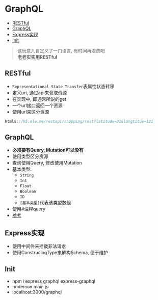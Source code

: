 # GraphQL
<!-- TOC -->

- [RESTful](#restful)
- [GraphQL](#graphql)
- [Express实现](#express实现)
- [Init](#init)

<!-- /TOC -->

> 这玩意儿自定义了一门语言, 有时间再浪费吧     
> **老老实实用RESTful**

## RESTful
+ `Representational State Transfer`表属性状态转移
+ 定义uri, 通过api来获取资源
+ 在实现中, 即通常所说的get
+ 一个url接口返回一个资源
+ 使用url来区分资源
```javascript
htmls://h5.ele.me/restapi/shopping/rest?latitude=31&longtitue=121
```
## GraphQL
+ **必须要有Query, Mutation可以没有**
+ 使用类型区分资源
+ 查询使用Query, 修改使用Mutation
+ 基本类型:
    - `String`
    - `Int`
    - `Float`
    - `Boolean`
    - `ID`
    - `[基本类型]`代表该类型数组
+ 使用#注释query
+ [参考](http://graphql.cn/code/)

## Express实现
+ 使用中间件来拦截非法请求
+ 使用ConstrucingType来解构Schema, 便于维护

## Init
+ npm i express graphql express-graphql
+ nodemon main.js
+ localhost:3000/graphql
